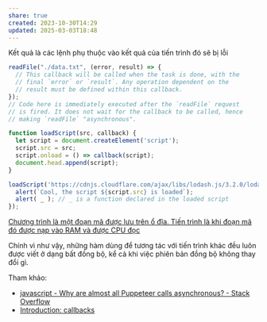 ```yaml
---
share: true
created: 2023-10-30T14:29
updated: 2025-03-03T18:48
---
```

Kết quả là các lệnh phụ thuộc vào kết quả của tiến trình đó sẽ bị lỗi
```js
readFile("./data.txt", (error, result) => {
  // This callback will be called when the task is done, with the
  // final `error` or `result`. Any operation dependent on the
  // result must be defined within this callback.
});
// Code here is immediately executed after the `readFile` request
// is fired. It does not wait for the callback to be called, hence
// making `readFile` "asynchronous".
```

```js
function loadScript(src, callback) {
  let script = document.createElement('script');
  script.src = src;
  script.onload = () => callback(script);
  document.head.append(script);
}

loadScript('https://cdnjs.cloudflare.com/ajax/libs/lodash.js/3.2.0/lodash.js', script => {
  alert(`Cool, the script ${script.src} is loaded`);
  alert( _ ); // _ is a function declared in the loaded script
});
```

[Chương trình là một đoạn mã được lưu trên ổ đĩa. Tiến trình là khi đoạn mã đó được nạp vào RAM và được CPU đọc](../../../../../../../%F0%9F%A4%96%C4%90%C6%B0%E1%BB%9Dng%20d%E1%BA%ABn,%20ti%E1%BA%BFn%20tr%C3%ACnh,%20terminal,%20h%E1%BB%87%20%C4%91i%E1%BB%81u%20h%C3%A0nh/Ch%C6%B0%C6%A1ng%20tr%C3%ACnh,%20ti%E1%BA%BFn%20tr%C3%ACnh/Ch%C6%B0%C6%A1ng%20tr%C3%ACnh%20l%C3%A0%20m%E1%BB%99t%20%C4%91o%E1%BA%A1n%20m%C3%A3%20%C4%91%C6%B0%E1%BB%A3c%20l%C6%B0u%20tr%C3%AAn%20%E1%BB%95%20%C4%91%C4%A9a.%20Ti%E1%BA%BFn%20tr%C3%ACnh%20l%C3%A0%20khi%20%C4%91o%E1%BA%A1n%20m%C3%A3%20%C4%91%C3%B3%20%C4%91%C6%B0%E1%BB%A3c%20n%E1%BA%A1p%20v%C3%A0o%20RAM%20v%C3%A0%20%C4%91%C6%B0%E1%BB%A3c%20CPU%20%C4%91%E1%BB%8Dc.md)

Chính vì như vậy, những hàm dùng để tương tác với tiến trình khác đều luôn được viết ở dạng bất đồng bộ, kể cả khi việc phiên bản đồng bộ không thay đổi gì. 

Tham khảo:
- [javascript - Why are almost all Puppeteer calls asynchronous? - Stack Overflow](https://stackoverflow.com/q/71368256/3416774)
- [Introduction: callbacks](https://javascript.info/callbacks)